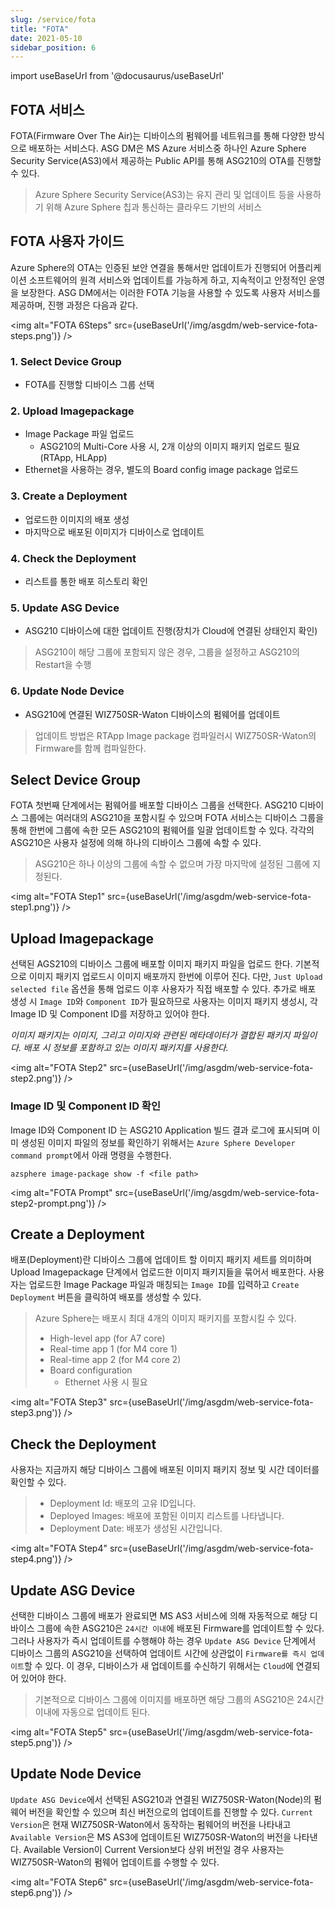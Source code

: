 ```yaml
---
slug: /service/fota
title: "FOTA"
date: 2021-05-10
sidebar_position: 6
---
```


import useBaseUrl from '@docusaurus/useBaseUrl'

## FOTA 서비스
FOTA(Firmware Over The Air)는 디바이스의 펌웨어를 네트워크를 통해 다양한 방식으로 배포하는 서비스다. ASG DM은 MS Azure 서비스중 하나인 Azure Sphere Security Service(AS3)에서 제공하는 Public API를 통해 ASG210의 OTA를 진행할 수 있다.

> Azure Sphere Security Service(AS3)는 유지 관리 및 업데이트 등을 사용하기 위해 Azure Sphere 칩과 통신하는 클라우드 기반의 서비스

## FOTA 사용자 가이드
Azure Sphere의 OTA는 인증된 보안 연결을 통해서만 업데이트가 진행되어 어플리케이션 소프트웨어의 원격 서비스와 업데이트를 가능하게 하고, 지속적이고 안정적인 운영을 보장한다. ASG DM에서는 이러한 FOTA 기능을 사용할 수 있도록 사용자 서비스를 제공하며, 진행 과정은 다음과 같다.

<img alt="FOTA 6Steps" src={useBaseUrl('/img/asgdm/web-service-fota-steps.png')} />

### 1. Select Device Group
  * FOTA를 진행할 디바이스 그룹 선택

### 2. Upload Imagepackage
  * Image Package 파일 업로드
    * ASG210의 Multi-Core 사용 시, 2개 이상의 이미지 패키지 업로드 필요(RTApp, HLApp)
  * Ethernet을 사용하는 경우, 별도의 Board config image package 업로드

### 3. Create a Deployment
  * 업로드한 이미지의 배포 생성 
  * 마지막으로 배포된 이미지가 디바이스로 업데이트

### 4. Check the Deployment
  * 리스트를 통한 배포 히스토리 확인

### 5. Update ASG Device
  * ASG210 디바이스에 대한 업데이트 진행(장치가 Cloud에 연결된 상태인지 확인)
  > ASG210이 해당 그룹에 포함되지 않은 경우, 그룹을 설정하고 ASG210의 Restart을 수행

### 6. Update Node Device
  * ASG210에 연결된 WIZ750SR-Waton 디바이스의 펌웨어를 업데이트
  > 업데이트 방법은 RTApp Image package 컴파일러시 WIZ750SR-Waton의 Firmware를 함께 컴파일한다.


## Select Device Group
FOTA 첫번째 단계에서는 펌웨어를 배포할 디바이스 그룹을 선택한다. ASG210 디바이스 그룹에는 여러대의 ASG210을 포함시킬 수 있으며 FOTA 서비스는 디바이스 그룹을 통해 한번에 그룹에 속한 모든 ASG210의 펌웨어를 일괄 업데이트할 수 있다. 각각의 ASG210은 사용자 설정에 의해 하나의 디바이스 그룹에 속할 수 있다.

> ASG210은 하나 이상의 그룹에 속할 수 없으며 가장 마지막에 설정된 그룹에 지정된다.

<img alt="FOTA Step1" src={useBaseUrl('/img/asgdm/web-service-fota-step1.png')} />

## Upload Imagepackage
선택된 AGS210의 디바이스 그룹에 배포할 이미지 패키지 파일을 업로드 한다. 기본적으로 이미지 패키지 업로드시 이미지 배포까지 한번에 이루어 진다. 다만, `Just Upload selected file` 옵션을 통해 업로드 이후 사용자가 직접 배포할 수 있다. 추가로 배포 생성 시 `Image ID`와 `Component ID`가 필요하므로 사용자는 이미지 패키지 생성시, 각 Image ID 및 Component ID를 저장하고 있어야 한다.

*이미지 패키지는 이미지, 그리고 이미지와 관련된 메타데이터가 결합된 패키지 파일이다. 배포 시 정보를 포함하고 있는 이미지 패키지를 사용한다.*

<img alt="FOTA Step2" src={useBaseUrl('/img/asgdm/web-service-fota-step2.png')} />

### Image ID 및 Component ID 확인
Image ID와 Component ID 는 ASG210 Application 빌드 결과 로그에 표시되며 이미 생성된 이미지 파일의 정보를 확인하기 위해서는 `Azure Sphere Developer command prompt`에서 아래 명령을 수행한다.

```
azsphere image-package show -f <file path>
```

<img alt="FOTA Prompt" src={useBaseUrl('/img/asgdm/web-service-fota-step2-prompt.png')} />

## Create a Deployment
배포(Deployment)란 디바이스 그룹에 업데이트 할 이미지 패키지 세트를 의미하며 Upload Imagepackage 단계에서 업로드한 이미지 패키지들을 묶어서 배포한다. 사용자는 업로드한 Image Package 파일과 매칭되는 `Image ID`를 입력하고 `Create Deployment` 버튼을 클릭하여 배포를 생성할 수 있다.

> Azure Sphere는 배포시 최대 4개의 이미지 패키지를 포함시킬 수 있다.
> - High-level app (for A7 core)
> - Real-time app 1 (for M4 core 1)
> - Real-time app 2 (for M4 core 2)
> - Board configuration
>    - Ethernet 사용 시 필요

<img alt="FOTA Step3" src={useBaseUrl('/img/asgdm/web-service-fota-step3.png')} />

## Check the Deployment
사용자는 지금까지 해당 디바이스 그룹에 배포된 이미지 패키지 정보 및 시간 데이터를 확인할 수 있다.

> - Deployment Id: 배포의 고유 ID입니다.
> - Deployed Images: 배포에 포함된 이미지 리스트를 나타냅니다.
> - Deployment Date: 배포가 생성된 시간입니다.

<img alt="FOTA Step4" src={useBaseUrl('/img/asgdm/web-service-fota-step4.png')} />

## Update ASG Device
선택한 디바이스 그룹에 배포가 완료되면 MS AS3 서비스에 의해 자동적으로 해당 디바이스 그룹에 속한 ASG210은 `24시간 이내`에 배포된 Firmware를 업데이트할 수 있다. 그러나 사용자가 즉시 업데이트를 수행해야 하는 경우 `Update ASG Device` 단계에서 디바이스 그룹의 ASG210을 선택하여 업데이트 시간에 상관없이 `Firmware를 즉시 업데이트`할 수 있다. 이 경우, 디바이스가 새 업데이트를 수신하기 위해서는 `Cloud`에 연결되어 있어야 한다.

> 기본적으로 디바이스 그룹에 이미지를 배포하면 해당 그룹의 ASG210은 24시간 이내에 자동으로 업데이트 된다.

<img alt="FOTA Step5" src={useBaseUrl('/img/asgdm/web-service-fota-step5.png')} />

## Update Node Device
`Update ASG Device`에서 선택된 ASG210과 연결된 WIZ750SR-Waton(Node)의 펌웨어 버전을 확인할 수 있으며 최신 버전으로의  업데이트를 진행할 수 있다. `Current Version`은 현재 WIZ750SR-Waton에서 동작하는 펌웨어의 버전을 나타내고 `Available Version`은 MS AS3에 업데이트된 WIZ750SR-Waton의 버전을 나타낸다. Available Version이 Current Version보다 상위 버전일 경우 사용자는 WIZ750SR-Waton의 펌웨어 업데이트를 수행할 수 있다.

<img alt="FOTA Step6" src={useBaseUrl('/img/asgdm/web-service-fota-step6.png')} />